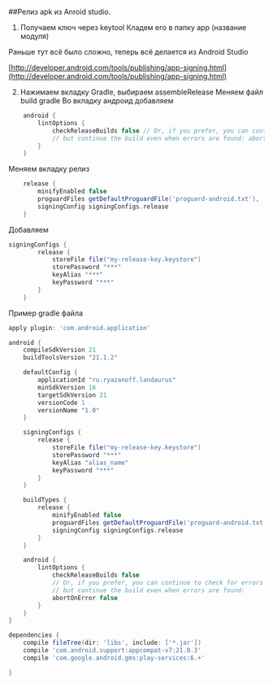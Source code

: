 ##Релиз apk из Anroid studio.

1) Получаем ключ через keytool Кладем его в папку app (название модуля) 

Раньше тут всё было сложно, теперь всё делается из Android Studio

[http://developer.android.com/tools/publishing/app-signing.html](http://developer.android.com/tools/publishing/app-signing.html)

2) Нажимаем вкладку Gradle, выбираем assembleRelease Меняем файл build gradle Во вкладку андроид добавляем 

```gradle
    android { 
        lintOptions { 
            checkReleaseBuilds false // Or, if you prefer, you can continue to check for errors in release builds, 
            // but continue the build even when errors are found: abortOnError false 
        } 
    }
```

Меняем вкладку релиз

```gradle
    release {
        minifyEnabled false
        proguardFiles getDefaultProguardFile('proguard-android.txt'), 'proguard-rules.pro'
        signingConfig signingConfigs.release
    }
```

Добавляем

```gradle
signingConfigs {
        release {
            storeFile file("my-release-key.keystore")
            storePassword "***"
            keyAlias "***"
            keyPassword "***"
        }
    }
```


Пример gradle файла


```gradle
apply plugin: 'com.android.application'

android {
    compileSdkVersion 21
    buildToolsVersion "21.1.2"

    defaultConfig {
        applicationId "ru.ryazanoff.landaurus"
        minSdkVersion 16
        targetSdkVersion 21
        versionCode 1
        versionName "1.0"
    }

    signingConfigs {
        release {
            storeFile file("my-release-key.keystore")
            storePassword "***"
            keyAlias "alias_name"
            keyPassword "***"
        }
    }

    buildTypes {
        release {
            minifyEnabled false
            proguardFiles getDefaultProguardFile('proguard-android.txt'), 'proguard-rules.pro'
            signingConfig signingConfigs.release
        }
    }

    android {
        lintOptions {
            checkReleaseBuilds false
            // Or, if you prefer, you can continue to check for errors in release builds,
            // but continue the build even when errors are found:
            abortOnError false
        }
    }
}

dependencies {
    compile fileTree(dir: 'libs', include: ['*.jar'])
    compile 'com.android.support:appcompat-v7:21.0.3'
    compile 'com.google.android.gms:play-services:6.+'

}
```
